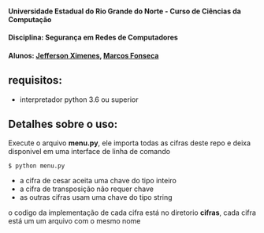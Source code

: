 #### Universidade Estadual do Rio Grande do Norte - Curso de Ciências da Computação
#### Disciplina: Segurança em Redes de Computadores
#### Alunos: [Jefferson Ximenes](https://github.com/jeffersonximeness), [Marcos Fonseca](https://github.com/Marcos-Fonseca)

requisitos:
-----------
* interpretador python 3.6 ou superior

Detalhes sobre o uso:
---------------------
Execute o arquivo **menu.py**, ele importa todas as cifras deste repo e deixa disponivel
em uma interface de linha de comando
```console
$ python menu.py
```

* a cifra de cesar aceita uma chave do tipo inteiro
* a cifra de transposição não requer chave
* as outras cifras usam uma chave do tipo string

o codigo da implementação de cada cifra está no diretorio __cifras__, cada cifra está um um arquivo
com o mesmo nome